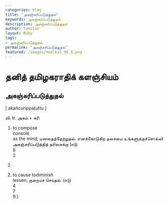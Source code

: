 ```yaml
---  
categories: blog  
title: "அகஞ்சுரிப்படுத்துதல்"
keywords: அகஞ்சுரிப்படுத்துதல்  
description: அகஞ்சுரிப்படுத்துதல்
author: Tamilan  
layout: Ruby  
tags:     
- அகஞ்சுரிப்படுத்துதல்
permalink: "அகஞ்சுரிப்படுத்துதல்"  
featured: /images/noolkal_96_6.png  
--- 
```

# தனித் தமிழகராதிக் களஞ்சியம்
## அகஞ்சுரிப்படுத்துதல்

[ akañcurippaṭuttu ]  
  
வி. tr. அகம் + சுரி  
1. to compose  
console  
as the mind; மனதைத்தேற்றுதல். எனக்கோடுகிற தசையை உங்களுக்குச்சொல்லி அகஞ்சுரிப்படுத்தித் தரிகைக்கு (ஈடு  
8  
2  
2)  
2. to cause todiminish  
lessen; குறையச் செய்தல். (ஈடு  
4  
7  
9.)